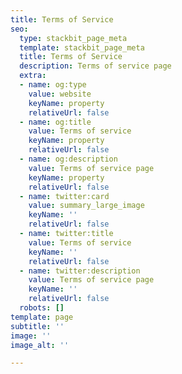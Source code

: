 ```yaml
---
title: Terms of Service
seo:
  type: stackbit_page_meta
  template: stackbit_page_meta
  title: Terms of Service
  description: Terms of service page
  extra:
  - name: og:type
    value: website
    keyName: property
    relativeUrl: false
  - name: og:title
    value: Terms of service
    keyName: property
    relativeUrl: false
  - name: og:description
    value: Terms of service page
    keyName: property
    relativeUrl: false
  - name: twitter:card
    value: summary_large_image
    keyName: ''
    relativeUrl: false
  - name: twitter:title
    value: Terms of service
    keyName: ''
    relativeUrl: false
  - name: twitter:description
    value: Terms of service page
    keyName: ''
    relativeUrl: false
  robots: []
template: page
subtitle: ''
image: ''
image_alt: ''

---
```

